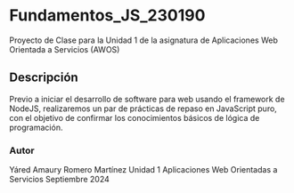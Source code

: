 # Fundamentos_JS_230190
Proyecto de Clase para la Unidad 1 de la asignatura de Aplicaciones Web Orientada a Servicios (AWOS)


## Descripción

Previo a iniciar el desarrollo de software para web usando el framework de NodeJS, realizaremos un par de prácticas de repaso en JavaScript puro, con el objetivo de confirmar los conocimientos básicos de lógica de programación.

### Autor
Yáred Amaury Romero Martínez
Unidad 1
Aplicaciones Web Orientadas a Servicios
Septiembre 2024